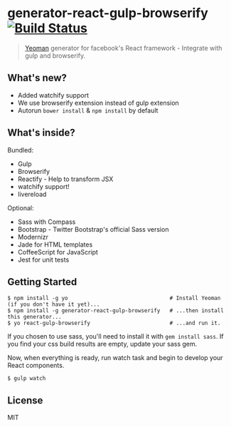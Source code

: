 # generator-react-gulp-browserify [![Build Status](https://secure.travis-ci.org/randylien/generator-react-gulp-browserify.png?branch=master)](https://travis-ci.org/randylien/generator-react-gulp-browserify)

> [Yeoman](http://yeoman.io) generator for facebook's React framework - Integrate with gulp and browserify.

## What's new?

* Added watchify support
* We use browserify extension instead of gulp extension
* Autorun `bower install` & `npm install` by default


## What's inside?

Bundled:

* Gulp
* Browserify
* Reactify - Help to transform JSX
* watchify support!
* livereload

Optional:

* Sass with Compass
* Bootstrap - Twitter Bootstrap's official Sass version
* Modernizr
* Jade for HTML templates
* CoffeeScript for JavaScript
* Jest for unit tests

## Getting Started

```
$ npm install -g yo                                # Install Yeoman (if you don't have it yet)...
$ npm install -g generator-react-gulp-browserify   # ...then install this generator...
$ yo react-gulp-browserify                         # ...and run it.
```

If you chosen to use sass, you'll need to install it with `gem install sass`.
If you find your css build results are empty, update your sass gem.

Now, when everything is ready, run watch task and begin to develop your React components.

```
$ gulp watch
```

## License

MIT

